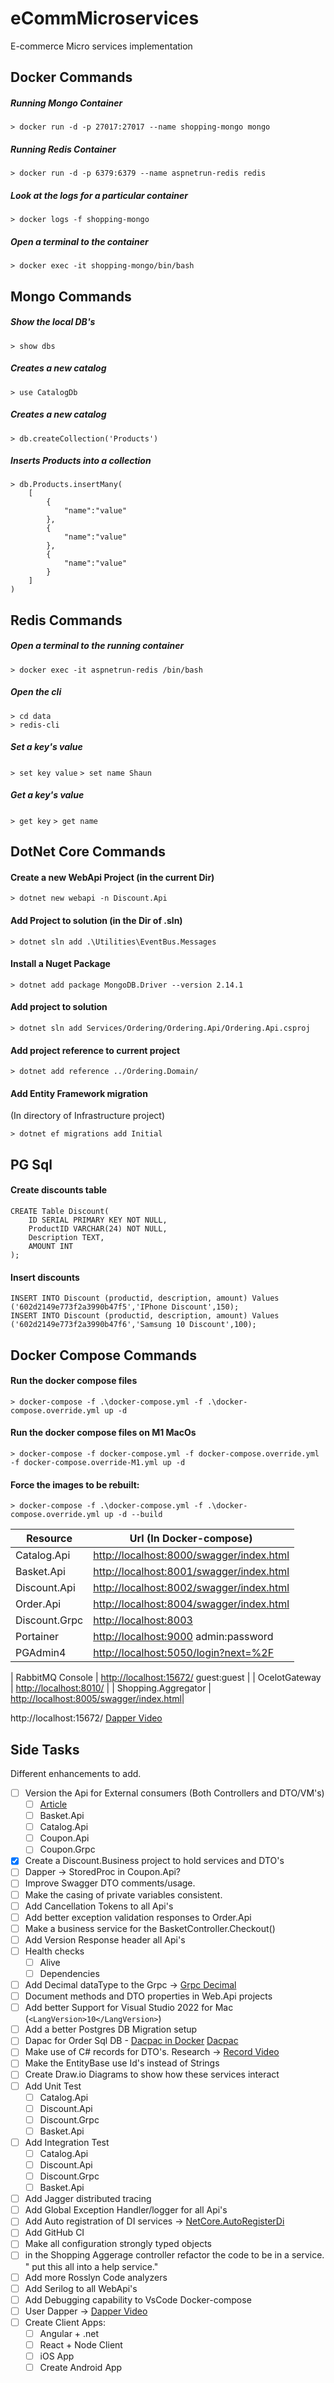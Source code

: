 # eCommMicroservices

E-commerce Micro services implementation

## Docker Commands

##### Running Mongo Container

`> docker run -d -p 27017:27017 --name shopping-mongo mongo`

##### Running Redis Container

`> docker run -d -p 6379:6379 --name aspnetrun-redis redis`

##### Look at the logs for a particular container

`> docker logs -f shopping-mongo`

##### Open a terminal to the container

`> docker exec -it shopping-mongo/bin/bash`

## Mongo Commands

##### Show the local DB's

`> show dbs`

##### Creates a new catalog

`> use CatalogDb`

##### Creates a new catalog

`> db.createCollection('Products')`

##### Inserts Products into a collection

```
> db.Products.insertMany(
    [
        {
            "name":"value"
        },
        {
            "name":"value"
        },
        {
            "name":"value"
        }
    ]
)
```

## Redis Commands

##### Open a terminal to the running container

`> docker exec -it aspnetrun-redis /bin/bash`

##### Open the cli

```
> cd data
> redis-cli
```

##### Set a key's value

`> set key value`
`> set name Shaun`

##### Get a key's value

`> get key`
`> get name`

## DotNet Core Commands

#### Create a new WebApi Project (in the current Dir)

`> dotnet new webapi -n Discount.Api`

#### Add Project to solution (in the Dir of .sln)

`> dotnet sln add .\Utilities\EventBus.Messages`

#### Install a Nuget Package

`> dotnet add package MongoDB.Driver --version 2.14.1`

#### Add project to solution

`> dotnet sln add Services/Ordering/Ordering.Api/Ordering.Api.csproj`

#### Add project reference to current project

`> dotnet add reference ../Ordering.Domain/`

#### Add Entity Framework migration

(In directory of Infrastructure project)

`> dotnet ef migrations add Initial`

## PG Sql

#### Create discounts table

```
CREATE Table Discount(
	ID SERIAL PRIMARY KEY NOT NULL,
	ProductID VARCHAR(24) NOT NULL,
	Description TEXT,
	AMOUNT INT
);
```

#### Insert discounts

```
INSERT INTO Discount (productid, description, amount) Values ('602d2149e773f2a3990b47f5','IPhone Discount',150);
INSERT INTO Discount (productid, description, amount) Values ('602d2149e773f2a3990b47f6','Samsung 10 Discount',100);
```

## Docker Compose Commands

#### Run the docker compose files

`> docker-compose -f .\docker-compose.yml -f .\docker-compose.override.yml up -d`

#### Run the docker compose files on M1 MacOs

`> docker-compose -f docker-compose.yml -f docker-compose.override.yml -f docker-compose.override-M1.yml up -d`

#### Force the images to be rebuilt:

`> docker-compose -f .\docker-compose.yml -f .\docker-compose.override.yml up -d --build`

| Resource         | Url (In Docker-compose)                                                              |
| ---------------- | ------------------------------------------------------------------------------------ |
| Catalog.Api      | [http://localhost:8000/swagger/index.html](http://localhost:8000/swagger/index.html) |
| Basket.Api       | [http://localhost:8001/swagger/index.html](http://localhost:8001/swagger/index.html) |
| Discount.Api     | [http://localhost:8002/swagger/index.html](http://localhost:8002/swagger/index.html) |
| Order.Api        | [http://localhost:8004/swagger/index.html](http://localhost:8004/swagger/index.html) |
| Discount.Grpc    | [http://localhost:8003](http://localhost:8003)                                       |
| Portainer        | [http://localhost:9000](http://localhost:9000)               admin:password          |
| PGAdmin4         | [http://localhost:5050/login?next=%2F](http://localhost:5050/login?next=%2F)         |

| RabbitMQ Console | [http://localhost:15672/](http://localhost:15672/) guest:guest                       |
| OcelotGateway | [http://localhost:8010/](http://localhost:8010/)                                        |
| Shopping.Aggregator | [http://localhost:8005/swagger/index.html](http://localhost:8005/swagger/index.html)|



http://localhost:15672/
[Dapper Video](https://www.youtube.com/watch?v=dwMFg6uxQ0I)

## Side Tasks

Different enhancements to add.

- [ ] Version the Api for External consumers (Both Controllers and DTO/VM's)
  - [ ] [Article](https://referbruv.com/blog/posts/integrating-aspnet-core-api-versions-with-swagger-ui)
  - [ ] Basket.Api
  - [ ] Catalog.Api
  - [ ] Coupon.Api
  - [ ] Coupon.Grpc
- [x] Create a Discount.Business project to hold services and DTO's
- [ ] Dapper -> StoredProc in Coupon.Api?
- [ ] Improve Swagger DTO comments/usage.
- [ ] Make the casing of private variables consistent.
- [ ] Add Cancellation Tokens to all Api's
- [ ] Add better exception validation responses to Order.Api
- [ ] Make a business service for the BasketController.Checkout()
- [ ] Add Version Response header all Api's
- [ ] Health checks
  - [ ] Alive
  - [ ] Dependencies
- [ ] Add Decimal dataType to the Grpc -> [Grpc Decimal](https://itnext.io/net-decimal-datatype-in-grpc-51c2ddb1c153)
- [ ] Document methods and DTO properties in Web.Api projects
- [ ] Add better Support for Visual Studio 2022 for Mac (`<LangVersion>10</LangVersion>`)
- [ ] Add a better Postgres DB Migration setup
- [ ] Dapac for Order Sql DB - [Dacpac in Docker](https://www.atmosera.com/blog/devops-sql-server-dacpac-docker/) [Dacpac](https://docs.microsoft.com/en-us/sql/azure-data-studio/extensions/sql-database-project-extension?view=sql-server-ver15)
- [ ] Make use of C# records for DTO's. Research -> [Record Video](https://www.youtube.com/watch?v=9Byvwa9yF-I)
- [ ] Make the EntityBase use Id's instead of Strings
- [ ] Create Draw.io Diagrams to show how these services interact
- [ ] Add Unit Test
  - [ ] Catalog.Api
  - [ ] Discount.Api
  - [ ] Discount.Grpc
  - [ ] Basket.Api
- [ ] Add Integration Test
  - [ ] Catalog.Api
  - [ ] Discount.Api
  - [ ] Discount.Grpc
  - [ ] Basket.Api
- [ ] Add Jagger distributed tracing
- [ ] Add Global Exception Handler/logger for all Api's
- [ ] Add Auto registration of DI services -> [NetCore.AutoRegisterDi](https://www.thereformedprogrammer.net/asp-net-core-fast-and-automatic-dependency-injection-setup/)
- [ ] Add GitHub CI
- [ ] Make all configuration strongly typed objects
- [ ] in the Shopping Aggerage controller refactor the code to be in a service. " put this all into a help service."
- [ ] Add more Rosslyn Code analyzers
- [ ] Add Serilog to all WebApi's
- [ ] Add Debugging capability to VsCode Docker-compose
- [ ] User Dapper -> [Dapper Video](https://www.youtube.com/watch?v=dwMFg6uxQ0I)
- [ ] Create Client Apps:
  - [ ] Angular + .net
  - [ ] React + Node Client
  - [ ] iOS App
  - [ ] Create Android App
